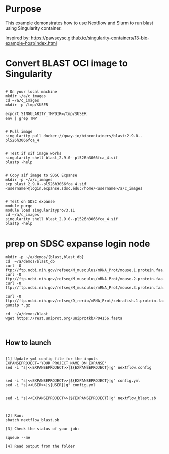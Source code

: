 # Purpose

This example demonstrates how to use Nextflow and Slurm to run blast using Singularity container.

Inspired by: https://pawseysc.github.io/singularity-containers/13-bio-example-host/index.html




# Convert BLAST OCI image to Singularity

```

# On your local machine
mkdir ~/a/c_images
cd ~/a/c_images
mkdir -p /tmp/$USER

export SINGULARITY_TMPDIR=/tmp/$USER
env | grep TMP


# Pull image
singularity pull docker://quay.io/biocontainers/blast:2.9.0--pl526h3066fca_4


# Test if sif image works 
singularity shell blast_2.9.0--pl526h3066fca_4.sif
blastp -help


# Copy sif image to SDSC Expanse
mkdir -p ~/a/c_images
scp blast_2.9.0--pl526h3066fca_4.sif  <username>@login.expanse.sdsc.edu:/home/<username>/a/c_images


# Test on SDSC expanse
module purge
module load singularitypro/3.11
cd ~/a/c_images
singularity shell blast_2.9.0--pl526h3066fca_4.sif
blastp -help
```


# prep on SDSC expanse login node
```
mkdir -p ~/a/demos/{blast,blast_db}
cd  ~/a/demos/blast_db
curl -O ftp://ftp.ncbi.nih.gov/refseq/M_musculus/mRNA_Prot/mouse.1.protein.faa.gz
curl -O ftp://ftp.ncbi.nih.gov/refseq/M_musculus/mRNA_Prot/mouse.2.protein.faa.gz
curl -O ftp://ftp.ncbi.nih.gov/refseq/M_musculus/mRNA_Prot/mouse.3.protein.faa.gz

curl -O ftp://ftp.ncbi.nih.gov/refseq/D_rerio/mRNA_Prot/zebrafish.1.protein.faa.gz
gunzip *.gz

cd  ~/a/demos/blast
wget https://rest.uniprot.org/uniprotkb/P04156.fasta



```


## How to launch 

```

[1] Update yml config file for the inputs
EXPANSEPROJECT='YOUR_PROJECT_NAME_ON_EXPANSE'
sed -i "s|<<EXPANSEPROJECT>>|${EXPANSEPROJECT}|g" nextflow.config 


sed -i "s|<<EXPANSEPROJECT>>|${EXPANSEPROJECT}|g" config.yml 
sed -i "s|<<USER>>|${USER}|g" config.yml 


sed -i "s|<<EXPANSEPROJECT>>|${EXPANSEPROJECT}|g" nextflow_blast.sb



[2] Run:
sbatch nextflow_blast.sb

[3] Check the status of your job:

squeue --me

[4] Read output from the folder


```
